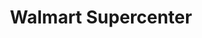 ---
title: "Walmart Supercenter"
url: /jacksonville/walmart-supercenter-north-marine-boulevard/
shop: supermarket
---
